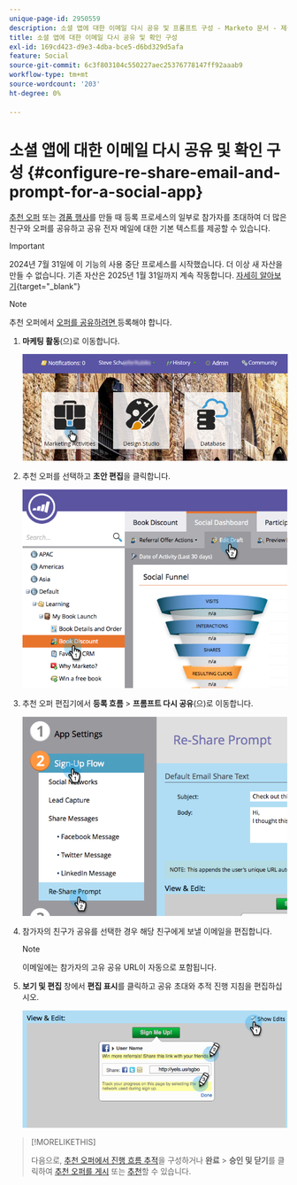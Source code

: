 ```yaml
---
unique-page-id: 2950559
description: 소셜 앱에 대한 이메일 다시 공유 및 프롬프트 구성 - Marketo 문서 - 제품 설명서
title: 소셜 앱에 대한 이메일 다시 공유 및 확인 구성
exl-id: 169cd423-d9e3-4dba-bce5-d6bd329d5afa
feature: Social
source-git-commit: 6c3f803104c550227aec25376778147ff92aaab9
workflow-type: tm+mt
source-wordcount: '203'
ht-degree: 0%

---
```


# 소셜 앱에 대한 이메일 다시 공유 및 확인 구성 {#configure-re-share-email-and-prompt-for-a-social-app}

[추천 오퍼](/help/marketo/product-docs/demand-generation/social/referral-offers/create-a-referral-offer.md) 또는 [경품 행사](/help/marketo/product-docs/demand-generation/social/sweepstakes/create-sweepstakes.md)를 만들 때 등록 프로세스의 일부로 참가자를 초대하여 더 많은 친구와 오퍼를 공유하고 공유 전자 메일에 대한 기본 텍스트를 제공할 수 있습니다.

>[!IMPORTANT]
>
>2024년 7월 31일에 이 기능의 사용 중단 프로세스를 시작했습니다. 더 이상 새 자산을 만들 수 없습니다. 기존 자산은 2025년 1월 31일까지 계속 작동합니다. [자세히 알아보기](https://nation.marketo.com/t5/employee-blogs/marketo-engage-social-features-deprecation/ba-p/351977){target="_blank"}

>[!NOTE]
>
>추천 오퍼에서 [오퍼를 공유하려면 ](/help/marketo/product-docs/demand-generation/social/social-functions/set-social-share-requirement.md) 등록해야 합니다.

1. **마케팅 활동**(으)로 이동합니다.

   ![](assets/login-marketing-activities-3.png)

1. 추천 오퍼를 선택하고 **초안 편집**&#x200B;을 클릭합니다.

   ![](assets/image2014-9-22-11-3a6-3a56.png)

1. 추천 오퍼 편집기에서 **등록 흐름** > **프롬프트 다시 공유**(으)로 이동합니다.

   ![](assets/image2014-9-22-11-3a7-3a9.png)

1. 참가자의 친구가 공유를 선택한 경우 해당 친구에게 보낼 이메일을 편집합니다.

   >[!NOTE]
   >
   >이메일에는 참가자의 고유 공유 URL이 자동으로 포함됩니다.

1. **보기 및 편집** 창에서 **편집 표시**&#x200B;를 클릭하고 공유 초대와 추적 진행 지침을 편집하십시오.

   ![](assets/image2014-9-22-11-3a7-3a49.png)

>[!MORELIKETHIS]
>
>다음으로, [추천 오퍼에서 진행 흐름 추적](configure-track-progress-flow-for-a-referral-offer.md)을 구성하거나 **완료** > **승인 및 닫기**&#x200B;를 클릭하여 [추천 오퍼를 게시](/help/marketo/product-docs/demand-generation/social/referral-offers/publish-a-referral-offer.md) 또는 [추천](/help/marketo/product-docs/demand-generation/social/sweepstakes/create-sweepstakes.md)할 수 있습니다.
